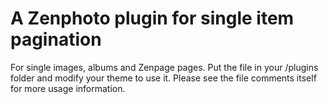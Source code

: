 A Zenphoto plugin for single item pagination
===============================================================
For single images, albums and Zenpage pages. Put the file in your /plugins folder and modify your theme to use it. Please see the file comments itself for more usage information.
